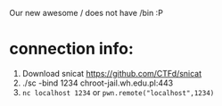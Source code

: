 Our new awesome / does not have /bin :P  

# connection info:  
1. Download snicat https://github.com/CTFd/snicat
2. ./sc -bind 1234 chroot-jail.wh.edu.pl:443
3. `nc localhost 1234` or `pwn.remote("localhost",1234)`
